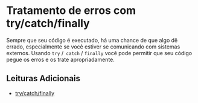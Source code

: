 # Tratamento de erros com try/catch/finally

Sempre que seu código é executado, há uma chance de que algo dê errado, especialmente se você estiver se comunicando com sistemas externos. Usando `try` /` catch` / `finally` você pode permitir que seu código pegue os erros e os trate apropriadamente.

## Leituras Adicionais

- [try/catch/finally](https://developer.mozilla.org/en-US/docs/Web/JavaScript/Reference/Statements/try...catch)

